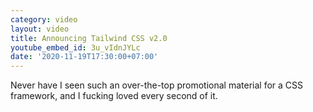 ```yaml
---
category: video
layout: video
title: Announcing Tailwind CSS v2.0
youtube_embed_id: 3u_vIdnJYLc
date: '2020-11-19T17:30:00+07:00'
---
```


Never have I seen such an over-the-top promotional material for a CSS framework, and I fucking loved every second of it.
